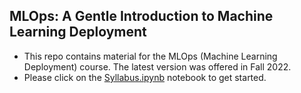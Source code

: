 
## MLOps: A Gentle Introduction to Machine Learning Deployment

 - This repo contains material for the MLOps (Machine Learning Deployment) course. The latest version was offered in Fall 2022.
 - Please click on the [Syllabus.ipynb](https://github.com/thejat/mlops-notebooks/blob/master/Syllabus.ipynb) notebook to get started.